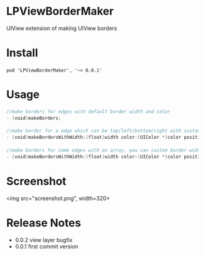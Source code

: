 # LPViewBorderMaker

UIView extension of making UIView borders

# Install

`pod 'LPViewBorderMaker', '~> 0.0.1'`

# Usage

```swift
//make borders for edges with default border width and color
- (void)makeBorders;

//make border for a edge which can be top/left/bottom/right with custom border width and color 
- (void)makeBordersWithWidth:(float)width color:(UIColor *)color position:(LPBorderPosition)position;

//make borders for some edges with an array, you can custom border width and color too
- (void)makeBordersWithWidth:(float)width color:(UIColor *)color positions:(NSArray *)positions;
```

# Screenshot

<img src="screenshot.png", width=320>

# Release Notes

- 0.0.2
  view layer bugfix
- 0.0.1
  first commit version
